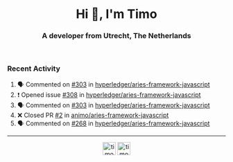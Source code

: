<h1 align="center">Hi 👋, I'm Timo</h1>
<h3 align="center">A developer from Utrecht, The Netherlands</h3>
<br/>
<!-- https://github.com/rahuldkjain/github-profile-readme-generator --!>

<!--  <p align="left"><img src="https://github-readme-stats.vercel.app/api?username=timoglastra&show_icons=true&count_private=true&" alt="timoglastra" /></p> --!>

<!--
Github language stats
<p align="left"><img src="https://github-readme-stats.vercel.app/api/top-langs/?username=timoglastra&layout=compact" alt="timoglastra" /><p>
-->

<!-- Codestats language stats -->
<!-- <p align="left"><img src="https://codestats-readme.vercel.app/api/top-langs/?username=timoglastra&layout=compact&language_count=12" alt="timoglastra" /><p>    --!>
  
<h3>Recent Activity</h3>

<!--START_SECTION:activity-->
1. 🗣 Commented on [#303](https://github.com/hyperledger/aries-framework-javascript/issues/303) in [hyperledger/aries-framework-javascript](https://github.com/hyperledger/aries-framework-javascript)
2. ❗️ Opened issue [#308](https://github.com/hyperledger/aries-framework-javascript/issues/308) in [hyperledger/aries-framework-javascript](https://github.com/hyperledger/aries-framework-javascript)
3. 🗣 Commented on [#303](https://github.com/hyperledger/aries-framework-javascript/issues/303) in [hyperledger/aries-framework-javascript](https://github.com/hyperledger/aries-framework-javascript)
4. ❌ Closed PR [#2](https://github.com/animo/aries-framework-javascript/pull/2) in [animo/aries-framework-javascript](https://github.com/animo/aries-framework-javascript)
5. 🗣 Commented on [#268](https://github.com/hyperledger/aries-framework-javascript/issues/268) in [hyperledger/aries-framework-javascript](https://github.com/hyperledger/aries-framework-javascript)
<!--END_SECTION:activity-->

---

<p align="center">
<a href="https://twitter.com/timoglastra" target="blank"><img align="center" src="https://cdn.jsdelivr.net/npm/simple-icons@3.0.1/icons/twitter.svg" alt="timoglastra" height="30" width="30" /></a>
<a href="https://linkedin.com/in/timoglastra" target="blank"><img align="center" src="https://cdn.jsdelivr.net/npm/simple-icons@3.0.1/icons/linkedin.svg" alt="timoglastra" height="30" width="30" /></a>
</p>



